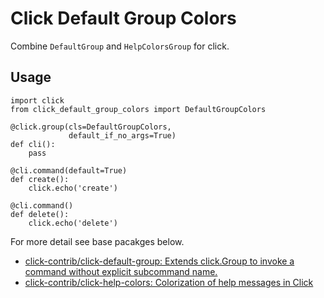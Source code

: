 # Click Default Group Colors
Combine `DefaultGroup` and `HelpColorsGroup` for click.

## Usage
```
import click
from click_default_group_colors import DefaultGroupColors

@click.group(cls=DefaultGroupColors,
             default_if_no_args=True)
def cli():
    pass

@cli.command(default=True)
def create():
    click.echo('create')

@cli.command()
def delete():
    click.echo('delete')
```
For more detail see base pacakges below.
* [click\-contrib/click\-default\-group: Extends click\.Group to invoke a command without explicit subcommand name\.](https://github.com/click-contrib/click-default-group)
* [click\-contrib/click\-help\-colors: Colorization of help messages in Click](https://github.com/click-contrib/click-help-colors)
